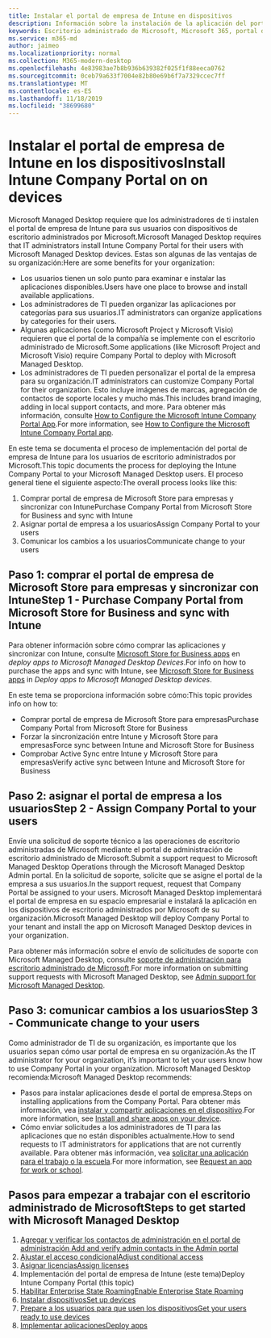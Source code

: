 ```yaml
---
title: Instalar el portal de empresa de Intune en dispositivos
description: Información sobre la instalación de la aplicación del portal de empresa en dispositivos de escritorio administrados de Microsoft
keywords: Escritorio administrado de Microsoft, Microsoft 365, portal de la compañía
ms.service: m365-md
author: jaimeo
ms.localizationpriority: normal
ms.collection: M365-modern-desktop
ms.openlocfilehash: 4e83983ae7b8b936b639382f025f1f88eeca0762
ms.sourcegitcommit: 0ceb79a633f7004e82b80e69b6f7a7329ccec7ff
ms.translationtype: MT
ms.contentlocale: es-ES
ms.lasthandoff: 11/18/2019
ms.locfileid: "38699680"
---
```

# <a name="install-intune-company-portal-on-on-devices"></a><span data-ttu-id="f1ecc-104">Instalar el portal de empresa de Intune en los dispositivos</span><span class="sxs-lookup"><span data-stu-id="f1ecc-104">Install Intune Company Portal on on devices</span></span>

<span data-ttu-id="f1ecc-105">Microsoft Managed Desktop requiere que los administradores de ti instalen el portal de empresa de Intune para sus usuarios con dispositivos de escritorio administrados por Microsoft.</span><span class="sxs-lookup"><span data-stu-id="f1ecc-105">Microsoft Managed Desktop requires that IT administrators install Intune Company Portal for their users with Microsoft Managed Desktop devices.</span></span> <span data-ttu-id="f1ecc-106">Estas son algunas de las ventajas de su organización:</span><span class="sxs-lookup"><span data-stu-id="f1ecc-106">Here are some benefits for your organization:</span></span>
- <span data-ttu-id="f1ecc-107">Los usuarios tienen un solo punto para examinar e instalar las aplicaciones disponibles.</span><span class="sxs-lookup"><span data-stu-id="f1ecc-107">Users have one place to browse and install available applications.</span></span> 
- <span data-ttu-id="f1ecc-108">Los administradores de TI pueden organizar las aplicaciones por categorías para sus usuarios.</span><span class="sxs-lookup"><span data-stu-id="f1ecc-108">IT administrators can organize applications by categories for their users.</span></span>  
- <span data-ttu-id="f1ecc-109">Algunas aplicaciones (como Microsoft Project y Microsoft Visio) requieren que el portal de la compañía se implemente con el escritorio administrado de Microsoft.</span><span class="sxs-lookup"><span data-stu-id="f1ecc-109">Some applications (like Microsoft Project and Microsoft Visio) require Company Portal to deploy with Microsoft Managed Desktop.</span></span>
- <span data-ttu-id="f1ecc-110">Los administradores de TI pueden personalizar el portal de la empresa para su organización.</span><span class="sxs-lookup"><span data-stu-id="f1ecc-110">IT administrators can customize Company Portal for their organization.</span></span> <span data-ttu-id="f1ecc-111">Esto incluye imágenes de marcas, agregación de contactos de soporte locales y mucho más.</span><span class="sxs-lookup"><span data-stu-id="f1ecc-111">This includes brand imaging, adding in local support contacts, and more.</span></span> <span data-ttu-id="f1ecc-112">Para obtener más información, consulte [How to Configure the Microsoft Intune Company Portal App](https://docs.microsoft.com/intune/company-portal-app).</span><span class="sxs-lookup"><span data-stu-id="f1ecc-112">For more information, see [How to Configure the Microsoft Intune Company Portal app](https://docs.microsoft.com/intune/company-portal-app).</span></span>   

<span data-ttu-id="f1ecc-113">En este tema se documenta el proceso de implementación del portal de empresa de Intune para los usuarios de escritorio administrados por Microsoft.</span><span class="sxs-lookup"><span data-stu-id="f1ecc-113">This topic documents the process for deploying the Intune Company Portal to your Microsoft Managed Desktop users.</span></span> <span data-ttu-id="f1ecc-114">El proceso general tiene el siguiente aspecto:</span><span class="sxs-lookup"><span data-stu-id="f1ecc-114">The overall process looks like this:</span></span>
1. <span data-ttu-id="f1ecc-115">Comprar portal de empresa de Microsoft Store para empresas y sincronizar con Intune</span><span class="sxs-lookup"><span data-stu-id="f1ecc-115">Purchase Company Portal from Microsoft Store for Business and sync with Intune</span></span>
2. <span data-ttu-id="f1ecc-116">Asignar portal de empresa a los usuarios</span><span class="sxs-lookup"><span data-stu-id="f1ecc-116">Assign Company Portal to your users</span></span>
3. <span data-ttu-id="f1ecc-117">Comunicar los cambios a los usuarios</span><span class="sxs-lookup"><span data-stu-id="f1ecc-117">Communicate change to your users</span></span>

## <a name="step-1---purchase-company-portal-from-microsoft-store-for-business-and-sync-with-intune"></a><span data-ttu-id="f1ecc-118">Paso 1: comprar el portal de empresa de Microsoft Store para empresas y sincronizar con Intune</span><span class="sxs-lookup"><span data-stu-id="f1ecc-118">Step 1 - Purchase Company Portal from Microsoft Store for Business and sync with Intune</span></span>
<span data-ttu-id="f1ecc-119">Para obtener información sobre cómo comprar las aplicaciones y sincronizar con Intune, consulte [Microsoft Store for Business apps](deploy-apps.md#msfb-apps) en *deploy apps to Microsoft Managed Desktop Devices*.</span><span class="sxs-lookup"><span data-stu-id="f1ecc-119">For info on how to purchase the apps and sync with Intune, see [Microsoft Store for Business apps](deploy-apps.md#msfb-apps) in *Deploy apps to Microsoft Managed Desktop devices*.</span></span>

<span data-ttu-id="f1ecc-120">En este tema se proporciona información sobre cómo:</span><span class="sxs-lookup"><span data-stu-id="f1ecc-120">This topic provides info on how to:</span></span> 
- <span data-ttu-id="f1ecc-121">Comprar portal de empresa de Microsoft Store para empresas</span><span class="sxs-lookup"><span data-stu-id="f1ecc-121">Purchase Company Portal from Microsoft Store for Business</span></span> 
- <span data-ttu-id="f1ecc-122">Forzar la sincronización entre Intune y Microsoft Store para empresas</span><span class="sxs-lookup"><span data-stu-id="f1ecc-122">Force sync between Intune and Microsoft Store for Business</span></span>
- <span data-ttu-id="f1ecc-123">Comprobar Active Sync entre Intune y Microsoft Store para empresas</span><span class="sxs-lookup"><span data-stu-id="f1ecc-123">Verify active sync between Intune and Microsoft Store for Business</span></span> 

## <a name="step-2---assign-company-portal-to-your-users"></a><span data-ttu-id="f1ecc-124">Paso 2: asignar el portal de empresa a los usuarios</span><span class="sxs-lookup"><span data-stu-id="f1ecc-124">Step 2 - Assign Company Portal to your users</span></span>
<span data-ttu-id="f1ecc-125">Envíe una solicitud de soporte técnico a las operaciones de escritorio administradas de Microsoft mediante el portal de administración de escritorio administrado de Microsoft.</span><span class="sxs-lookup"><span data-stu-id="f1ecc-125">Submit a support request to Microsoft Managed Desktop Operations through the Microsoft Managed Desktop Admin portal.</span></span> <span data-ttu-id="f1ecc-126">En la solicitud de soporte, solicite que se asigne el portal de la empresa a sus usuarios.</span><span class="sxs-lookup"><span data-stu-id="f1ecc-126">In the support request, request that Company Portal be assigned to your users.</span></span> <span data-ttu-id="f1ecc-127">Microsoft Managed Desktop implementará el portal de empresa en su espacio empresarial e instalará la aplicación en los dispositivos de escritorio administrados por Microsoft de su organización.</span><span class="sxs-lookup"><span data-stu-id="f1ecc-127">Microsoft Managed Desktop will deploy Company Portal to your tenant and install the app on Microsoft Managed Desktop devices in your organization.</span></span>

<span data-ttu-id="f1ecc-128">Para obtener más información sobre el envío de solicitudes de soporte con Microsoft Managed Desktop, consulte [soporte de administración para escritorio administrado de Microsoft](../working-with-managed-desktop/admin-support.md).</span><span class="sxs-lookup"><span data-stu-id="f1ecc-128">For more information on submitting support requests with Microsoft Managed Desktop, see [Admin support for Microsoft Managed Desktop](../working-with-managed-desktop/admin-support.md).</span></span>

## <a name="step-3---communicate-change-to-your-users"></a><span data-ttu-id="f1ecc-129">Paso 3: comunicar cambios a los usuarios</span><span class="sxs-lookup"><span data-stu-id="f1ecc-129">Step 3 - Communicate change to your users</span></span>
<span data-ttu-id="f1ecc-130">Como administrador de TI de su organización, es importante que los usuarios sepan cómo usar portal de empresa en su organización.</span><span class="sxs-lookup"><span data-stu-id="f1ecc-130">As the IT administrator for your organization, it’s important to let your users know how to use Company Portal in your organization.</span></span> <span data-ttu-id="f1ecc-131">Microsoft Managed Desktop recomienda:</span><span class="sxs-lookup"><span data-stu-id="f1ecc-131">Microsoft Managed Desktop recommends:</span></span>
- <span data-ttu-id="f1ecc-132">Pasos para instalar aplicaciones desde el portal de empresa.</span><span class="sxs-lookup"><span data-stu-id="f1ecc-132">Steps on installing applications from the Company Portal.</span></span> <span data-ttu-id="f1ecc-133">Para obtener más información, vea [instalar y compartir aplicaciones en el dispositivo](https://docs.microsoft.com/intune-user-help/install-apps-cpapp-windows).</span><span class="sxs-lookup"><span data-stu-id="f1ecc-133">For more information, see [Install and share apps on your device](https://docs.microsoft.com/intune-user-help/install-apps-cpapp-windows).</span></span>
- <span data-ttu-id="f1ecc-134">Cómo enviar solicitudes a los administradores de TI para las aplicaciones que no están disponibles actualmente.</span><span class="sxs-lookup"><span data-stu-id="f1ecc-134">How to send requests to IT administrators for applications that are not currently available.</span></span> <span data-ttu-id="f1ecc-135">Para obtener más información, vea [solicitar una aplicación para el trabajo o la escuela](https://docs.microsoft.com/intune-user-help/install-apps-cpapp-windows#request-an-app-for-work-or-school).</span><span class="sxs-lookup"><span data-stu-id="f1ecc-135">For more information, see [Request an app for work or school](https://docs.microsoft.com/intune-user-help/install-apps-cpapp-windows#request-an-app-for-work-or-school).</span></span>  

## <a name="steps-to-get-started-with-microsoft-managed-desktop"></a><span data-ttu-id="f1ecc-136">Pasos para empezar a trabajar con el escritorio administrado de Microsoft</span><span class="sxs-lookup"><span data-stu-id="f1ecc-136">Steps to get started with Microsoft Managed Desktop</span></span>

1. [<span data-ttu-id="f1ecc-137">Agregar y verificar los contactos de administración en el portal de administración </span><span class="sxs-lookup"><span data-stu-id="f1ecc-137">Add and verify admin contacts in the Admin portal</span></span>](add-admin-contacts.md)
2. [<span data-ttu-id="f1ecc-138">Ajustar el acceso condicional</span><span class="sxs-lookup"><span data-stu-id="f1ecc-138">Adjust conditional access</span></span>](conditional-access.md)
3. [<span data-ttu-id="f1ecc-139">Asignar licencias</span><span class="sxs-lookup"><span data-stu-id="f1ecc-139">Assign licenses</span></span>](assign-licenses.md)
4. <span data-ttu-id="f1ecc-140">Implementación del portal de empresa de Intune (este tema)</span><span class="sxs-lookup"><span data-stu-id="f1ecc-140">Deploy Intune Company Portal (this topic)</span></span>
5. [<span data-ttu-id="f1ecc-141">Habilitar Enterprise State Roaming</span><span class="sxs-lookup"><span data-stu-id="f1ecc-141">Enable Enterprise State Roaming</span></span>](enterprise-state-roaming.md)
6. [<span data-ttu-id="f1ecc-142">Instalar dispositivos</span><span class="sxs-lookup"><span data-stu-id="f1ecc-142">Set up devices</span></span>](set-up-devices.md)
7. [<span data-ttu-id="f1ecc-143">Prepare a los usuarios para que usen los dispositivos</span><span class="sxs-lookup"><span data-stu-id="f1ecc-143">Get your users ready to use devices</span></span>](get-started-devices.md)
8. [<span data-ttu-id="f1ecc-144">Implementar aplicaciones</span><span class="sxs-lookup"><span data-stu-id="f1ecc-144">Deploy apps</span></span>](deploy-apps.md)
